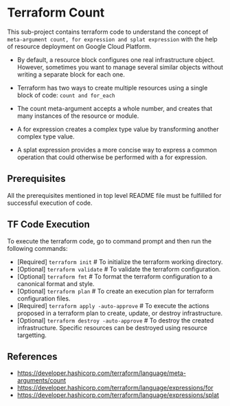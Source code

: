 # Terraform Count
This sub-project contains terraform code to understand the concept of `meta-argument count, for expression and splat expression` with the help of resource deployment on Google Cloud Platform.

- By default, a resource block configures one real infrastructure object. However, sometimes you want to manage several similar objects without writing a separate block for each one. 
- Terraform has two ways to create multiple resources using a single block of code: `count and for_each`
- The count meta-argument accepts a whole number, and creates that many instances of the resource or module.

- A for expression creates a complex type value by transforming another complex type value.
- A splat expression provides a more concise way to express a common operation that could otherwise be performed with a for expression.

## Prerequisites
All the prerequisites mentioned in top level README file must be fulfilled for successful execution of code.

## TF Code Execution
To execute the terraform code, go to command prompt and then run the following commands:

-   [Required] `terraform init` # To initialize the terraform working directory.
-   [Optional] `terraform validate` # To validate the terraform configuration.
-   [Optional] `terraform fmt` # To format the terraform configuration to a canonical format and style.
-   [Optional] `terraform plan` # To create an execution plan for terraform configuration files.
-   [Required] `terraform apply -auto-approve` # To execute the actions proposed in a terraform plan to create, update, or destroy infrastructure.
-   [Optional] `terraform destroy -auto-approve` # To destroy the created infrastructure. Specific resources can be destroyed using resource targetting.

## References
- https://developer.hashicorp.com/terraform/language/meta-arguments/count
- https://developer.hashicorp.com/terraform/language/expressions/for
- https://developer.hashicorp.com/terraform/language/expressions/splat